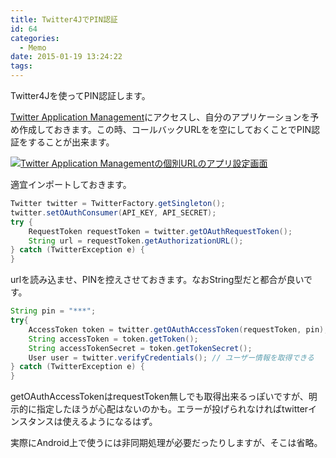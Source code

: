 ```yaml
---
title: Twitter4JでPIN認証
id: 64
categories:
  - Memo
date: 2015-01-19 13:24:22
tags:
---
```

Twitter4Jを使ってPIN認証します。

<!--more-->

[Twitter Application Management](https://apps.twitter.com/)にアクセスし、自分のアプリケーションを予め作成しておきます。この時、コールバックURLをを空にしておくことでPIN認証をすることが出来ます。

[![Twitter Application Managementの個別URLのアプリ設定画面](/assets/images/2015-1-19_13-52-1_511.png)](/assets/images/2015-1-19_13-52-1_511.png)

適宜インポートしておきます。

```java
Twitter twitter = TwitterFactory.getSingleton();
twitter.setOAuthConsumer(API_KEY, API_SECRET);
try {
    RequestToken requestToken = twitter.getOAuthRequestToken();
    String url = requestToken.getAuthorizationURL();
} catch (TwitterException e) {
}
```

urlを読み込ませ、PINを控えさせておきます。なおString型だと都合が良いです。

```java
String pin = "***";
try{
    AccessToken token = twitter.getOAuthAccessToken(requestToken, pin);
    String accessToken = token.getToken();
    String accessTokenSecret = token.getTokenSecret();
    User user = twitter.verifyCredentials(); // ユーザー情報を取得できる
} catch (TwitterException e) {
}
```

getOAuthAccessTokenはrequestToken無しでも取得出来るっぽいですが、明示的に指定したほうが心配はないのかも。エラーが投げられなければtwitterインスタンスは使えるようになるはず。

実際にAndroid上で使うには非同期処理が必要だったりしますが、そこは省略。
